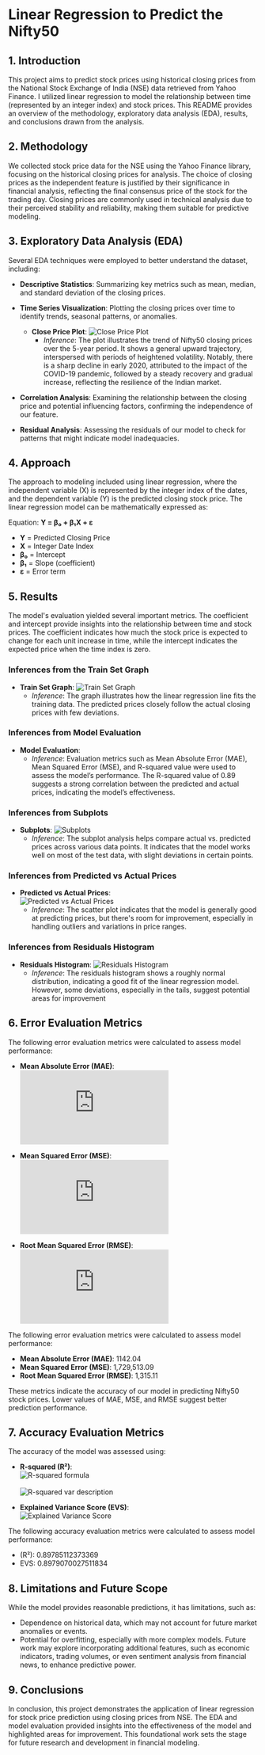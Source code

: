 # Linear Regression to Predict the Nifty50

## 1. Introduction
This project aims to predict stock prices using historical closing prices from the National Stock Exchange of India (NSE) data retrieved from Yahoo Finance. I utilized linear regression to model the relationship between time (represented by an integer index) and stock prices. This README provides an overview of the methodology, exploratory data analysis (EDA), results, and conclusions drawn from the analysis.

## 2. Methodology
We collected stock price data for the NSE using the Yahoo Finance library, focusing on the historical closing prices for analysis. The choice of closing prices as the independent feature is justified by their significance in financial analysis, reflecting the final consensus price of the stock for the trading day. Closing prices are commonly used in technical analysis due to their perceived stability and reliability, making them suitable for predictive modeling.

## 3. Exploratory Data Analysis (EDA)
Several EDA techniques were employed to better understand the dataset, including:
- **Descriptive Statistics**: Summarizing key metrics such as mean, median, and standard deviation of the closing prices.
- **Time Series Visualization**: Plotting the closing prices over time to identify trends, seasonal patterns, or anomalies.
  - **Close Price Plot**:
    ![Close Price Plot](https://github.com/1Aditya7/Linear-Regression-to-Predict-the-Nifty50/blob/main/linearRegPlots/close.png)
    - *Inference*: The plot illustrates the trend of Nifty50 closing prices over the 5-year period. It shows a general upward trajectory, interspersed with periods of heightened volatility. Notably, there is a sharp decline in early 2020, attributed to the impact of the COVID-19 pandemic, followed by a steady recovery and gradual increase, reflecting the resilience of the Indian market.
  
- **Correlation Analysis**: Examining the relationship between the closing price and potential influencing factors, confirming the independence of our feature.
- **Residual Analysis**: Assessing the residuals of our model to check for patterns that might indicate model inadequacies.

## 4. Approach
The approach to modeling included using linear regression, where the independent variable \(X\) is represented by the integer index of the dates, and the dependent variable \(Y\) is the predicted closing stock price. The linear regression model can be mathematically expressed as:

Equation:  **Y = β₀ + β₁X + ε**

- **Y** = Predicted Closing Price  
- **X** = Integer Date Index  
- **β₀** = Intercept  
- **β₁** = Slope (coefficient)  
- **ε** = Error term  

## 5. Results
The model's evaluation yielded several important metrics. The coefficient and intercept provide insights into the relationship between time and stock prices. The coefficient indicates how much the stock price is expected to change for each unit increase in time, while the intercept indicates the expected price when the time index is zero.

### Inferences from the Train Set Graph
- **Train Set Graph**:
  ![Train Set Graph](https://github.com/1Aditya7/Linear-Regression-to-Predict-the-Nifty50/blob/main/linearRegPlots/trainsetGraph.png)
  - *Inference*: The graph illustrates how the linear regression line fits the training data. The predicted prices closely follow the actual closing prices with few deviations.

### Inferences from Model Evaluation
- **Model Evaluation**:
  - *Inference*: Evaluation metrics such as Mean Absolute Error (MAE), Mean Squared Error (MSE), and R-squared value were used to assess the model’s performance. The R-squared value of 0.89 suggests a strong correlation between the predicted and actual prices, indicating the model’s effectiveness.

### Inferences from Subplots
- **Subplots**:
  ![Subplots](https://github.com/1Aditya7/Linear-Regression-to-Predict-the-Nifty50/blob/main/linearRegPlots/subPlots.png)
  - *Inference*: The subplot analysis helps compare actual vs. predicted prices across various data points. It indicates that the model works well on most of the test data, with slight deviations in certain points.

### Inferences from Predicted vs Actual Prices
- **Predicted vs Actual Prices**:<br>
  ![Predicted vs Actual Prices](https://github.com/1Aditya7/Linear-Regression-to-Predict-the-Nifty50/blob/main/linearRegPlots/predVSactual.png)
  - *Inference*: The scatter plot indicates that the model is generally good at predicting prices, but there's room for improvement, especially in handling outliers and variations in price ranges.

### Inferences from Residuals Histogram
- **Residuals Histogram**:
  ![Residuals Histogram](https://github.com/1Aditya7/Linear-Regression-to-Predict-the-Nifty50/blob/main/linearRegPlots/residHistandNorm.png)
  - *Inference*: The residuals histogram shows a roughly normal distribution, indicating a good fit of the linear regression model. However, some deviations, especially in the tails, suggest potential areas for improvement

## 6. Error Evaluation Metrics
The following error evaluation metrics were calculated to assess model performance:
- **Mean Absolute Error (MAE)**:  
  ![MAE Formula](https://latex.codecogs.com/svg.latex?%5Ccolor%7Bwhite%7DMAE%20%3D%20%5Cfrac%7B1%7D%7Bn%7D%20%5Csum%20%7Cy_i%20-%20%5Chat%7By_i%7D%7C)

- **Mean Squared Error (MSE)**:  
  ![MSE Formula](https://latex.codecogs.com/svg.latex?%5Ccolor%7Bwhite%7DMSE%20%3D%20%5Cfrac%7B1%7D%7Bn%7D%20%5Csum%20%28y_i%20-%20%5Chat%7By_i%7D%29%5E2)

- **Root Mean Squared Error (RMSE)**:<br>
  ![RMSE Formula](https://latex.codecogs.com/svg.latex?%5Ccolor%7Bwhite%7DRMSE%20%3D%20%5Csqrt%7B%5Cfrac%7B1%7D%7Bn%7D%20%5Csum%20%28y_i%20-%20%5Chat%7By_i%7D%29%5E2%7D)

The following error evaluation metrics were calculated to assess model performance:

- **Mean Absolute Error (MAE)**: 1142.04  
- **Mean Squared Error (MSE)**: 1,729,513.09  
- **Root Mean Squared Error (RMSE)**: 1,315.11  

These metrics indicate the accuracy of our model in predicting Nifty50 stock prices. Lower values of MAE, MSE, and RMSE suggest better prediction performance.



## 7. Accuracy Evaluation Metrics
The accuracy of the model was assessed using:
- **R-squared (R²)**: <br>
  ![R-squared formula](https://quicklatex.com/cache3/87/ql_cea21468528306c29c6ad169e6b07d87_l3.png)
  <br>
  <br>
  ![R-squared var description](https://quicklatex.com/cache3/10/ql_8b431e4c55cfc3f0b57de37ca391ba10_l3.png)

- **Explained Variance Score (EVS)**:<br>
  ![Explained Variance Score](https://quicklatex.com/cache3/cc/ql_784495dee491424f3731ae9c8b78e0cc_l3.png)

The following accuracy evaluation metrics were calculated to assess model performance:  
 - (R²): 0.89785112373369  
 - EVS: 0.8979070027511834  




## 8. Limitations and Future Scope
While the model provides reasonable predictions, it has limitations, such as:
- Dependence on historical data, which may not account for future market anomalies or events.
- Potential for overfitting, especially with more complex models.
Future work may explore incorporating additional features, such as economic indicators, trading volumes, or even sentiment analysis from financial news, to enhance predictive power.

## 9. Conclusions
In conclusion, this project demonstrates the application of linear regression for stock price prediction using closing prices from NSE. The EDA and model evaluation provided insights into the effectiveness of the model and highlighted areas for improvement. This foundational work sets the stage for future research and development in financial modeling.
